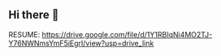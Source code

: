 ## Hi there 👋
RESUME:
https://drive.google.com/file/d/1Y1RBIqNi4MO2TJ-Y76NWNmsYmF5iEgrI/view?usp=drive_link
<!--
**ERSA-14/ERSA-14** is a ✨ _special_ ✨ repository because its `README.md` (this file) appears on your GitHub profile.

Here are some ideas to get you started:

- 🔭 I’m currently working on ...
- 🌱 I’m currently learning ...
- 👯 I’m looking to collaborate on ...
- 🤔 I’m looking for help with ...
- 💬 Ask me about ...
- 📫 How to reach me: ...
- 😄 Pronouns: ...
- ⚡ Fun fact: ...
-->
